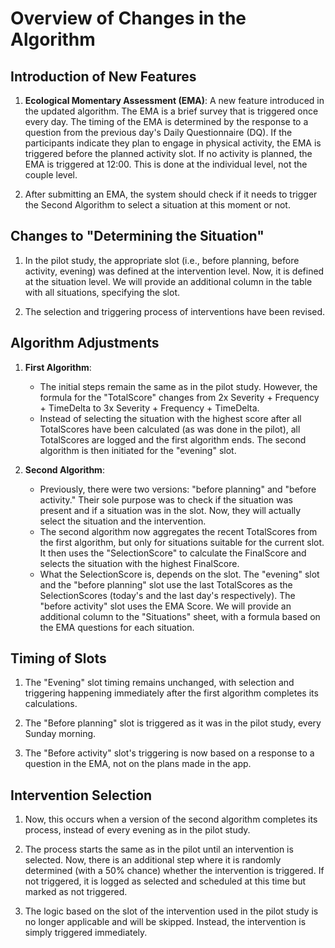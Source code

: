# Overview of Changes in the Algorithm

## Introduction of New Features

1. **Ecological Momentary Assessment (EMA)**: A new feature introduced in the updated algorithm. The EMA is a brief survey that is triggered once every day. The timing of the EMA is determined by the response to a question from the previous day's Daily Questionnaire (DQ). If the participants indicate they plan to engage in physical activity, the EMA is triggered before the planned activity slot. If no activity is planned, the EMA is triggered at 12:00. This is done at the individual level, not the couple level.

2. After submitting an EMA, the system should check if it needs to trigger the Second Algorithm to select a situation at this moment or not. 

## Changes to "Determining the Situation"

1. In the pilot study, the appropriate slot (i.e., before planning, before activity, evening) was defined at the intervention level. Now, it is defined at the situation level. We will provide an additional column in the table with all situations, specifying the slot.

2. The selection and triggering process of interventions have been revised.

## Algorithm Adjustments

1. **First Algorithm**:
    - The initial steps remain the same as in the pilot study. However, the formula for the "TotalScore" changes from 2x Severity + Frequency + TimeDelta to 3x Severity + Frequency + TimeDelta.
    - Instead of selecting the situation with the highest score after all TotalScores have been calculated (as was done in the pilot), all TotalScores are logged and the first algorithm ends. The second algorithm is then initiated for the "evening" slot.

2. **Second Algorithm**:
    - Previously, there were two versions: "before planning" and "before activity." Their sole purpose was to check if the situation was present and if a situation was in the slot. Now, they will actually select the situation and the intervention.
    - The second algorithm now aggregates the recent TotalScores from the first algorithm, but only for situations suitable for the current slot. It then uses the "SelectionScore" to calculate the FinalScore and selects the situation with the highest FinalScore.
    - What the SelectionScore is, depends on the slot. The "evening" slot and the "before planning" slot use the last TotalScores as the SelectionScores (today's and the last day's respectively). The "before activity" slot uses the EMA Score. We will provide an additional column to the "Situations" sheet, with a formula based on the EMA questions for each situation. 

## Timing of Slots

1. The "Evening" slot timing remains unchanged, with selection and triggering happening immediately after the first algorithm completes its calculations.

2. The "Before planning" slot is triggered as it was in the pilot study, every Sunday morning.

3. The "Before activity" slot's triggering is now based on a response to a question in the EMA, not on the plans made in the app.

## Intervention Selection

1. Now, this occurs when a version of the second algorithm completes its process, instead of every evening as in the pilot study.

2. The process starts the same as in the pilot until an intervention is selected. Now, there is an additional step where it is randomly determined (with a 50% chance) whether the intervention is triggered. If not triggered, it is logged as selected and scheduled at this time but marked as not triggered.

3. The logic based on the slot of the intervention used in the pilot study is no longer applicable and will be skipped. Instead, the intervention is simply triggered immediately.
